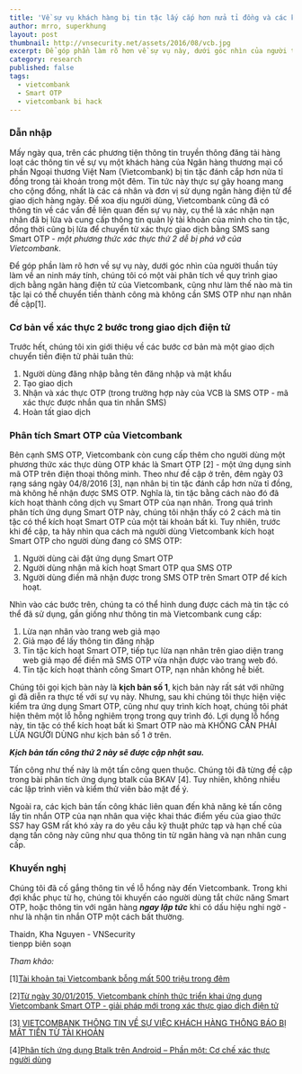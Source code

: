 ```yaml
---
title: 'Về sự vụ khách hàng bị tin tặc lấy cắp hơn nửa tỉ đồng và các kĩ thuật liên quan'
author: mrro, superkhung
layout: post
thumbnail: http://vnsecurity.net/assets/2016/08/vcb.jpg
excerpt: Để góp phần làm rõ hơn về sự vụ này, dưới góc nhìn của người thuần túy làm về an ninh máy tính, chúng tôi có một vài phân tích về quy trình giao dịch bằng ngân hàng điện tử của Vietcombank, cũng như làm thế nào mà tin tặc lại có thể chuyển tiền thành công mà không cần SMS OTP như nạn nhân đề cập.
category: research
published: false
tags:
  - vietcombank
  - Smart OTP
  - vietcombank bi hack
---
```

### Dẫn nhập
Mấy ngày qua, trên các phương tiện thông tin truyền thông đăng tải hàng loạt các thông tin về sự vụ một khách hàng của Ngân hàng thương mại cổ phần Ngoại thương Việt Nam (Vietcombank) bị tin tặc đánh cắp hơn nửa tỉ đồng trong tài khoản trong một đêm. Tin tức này thực sự gây hoang mang cho cộng đồng, nhất là các cá nhân và đơn vị sử dụng ngân hàng điện tử để giao dịch hàng ngày. Để xoa dịu người dùng, Vietcombank cũng đã có thông tin về các vấn đề liên quan đến sự vụ này, cụ thể là xác nhận nạn nhân đã bị lừa và cung cấp thông tin quản lý tài khoản của mình cho tin tặc, đồng thời cũng bị lừa để chuyển từ xác thực giao dịch bằng SMS sang Smart OTP - *một phương thức xác thực thứ 2 dễ bị phá vỡ của Vietcombank*.

Để góp phần làm rõ hơn về sự vụ này, dưới góc nhìn của người thuần túy làm về an ninh máy tính, chúng tôi có một vài phân tích về quy trình giao dịch bằng ngân hàng điện tử của Vietcombank, cũng như làm thế nào mà tin tặc lại có thể chuyển tiền thành công mà không cần SMS OTP như nạn nhân đề cập[1].

### Cơ bản về xác thực 2 bước trong giao dịch điện tử
Trước hết, chúng tôi xin giới thiệu về các bước cơ bản mà một giao dịch chuyển tiền điện tử phải tuân thủ:

1. Người dùng đăng nhập bằng tên đăng nhập và mật khẩu
2. Tạo giao dịch
3. Nhận và xác thực OTP (trong trường hợp này của VCB là SMS OTP - mã xác thực được nhắn qua tin nhắn SMS)
4. Hoàn tất giao dịch

### Phân tích Smart OTP của Vietcombank
Bên cạnh SMS OTP, Vietcombank còn cung cấp thêm cho người dùng một phương thức xác thực dùng OTP khác là Smart OTP [2] - một ứng dụng sinh mã OTP trên điện thoại thông minh. Theo như đề cập ở trên, đêm ngày 03 rạng sáng ngày 04/8/2016 [3], nạn nhân bị tin tặc đánh cắp hơn nửa tỉ đồng, mà không hề nhận được SMS OTP. Nghĩa là, tin tặc bằng cách nào đó đã kích hoạt thành công dịch vụ Smart OTP của nạn nhân. Trong quá trình phân tích ứng dụng Smart OTP này, chúng tôi nhận thấy có 2 cách mà tin tặc có thể kích hoạt Smart OTP của một tài khoản bất  kì. Tuy nhiên, trước khi đề cập, ta hãy nhìn qua cách mà người dùng Vietcombank kích hoạt Smart OTP cho người dùng đang có SMS OTP:

1. Người dùng cài đặt ứng dụng Smart OTP
2. Người dùng nhận mã kích hoạt Smart OTP qua SMS OTP
3. Người dùng điền mã nhận được trong SMS OTP trên Smart OTP để kích hoạt.

Nhìn vào các bước trên, chúng ta có thể hình dung được cách mà tin tặc có thể đã sử dụng, gần giống như thông tin mà Vietcombank cung cấp:

1. Lừa nạn nhân vào trang web giả mạo
2. Giả mạo để lấy thông tin đăng nhập
3. Tin tặc kích hoạt Smart OTP, tiếp tục lừa nạn nhân trên giao diện trang web giả mạo để điền mã SMS OTP vừa nhận được vào trang web đó.
4. Tin tặc kích hoạt thành công Smart OTP, nạn nhân không hề biết.

Chúng tôi gọi kịch bàn này là **kịch bản số 1**, kịch bản này rất sát với những gì đã diễn ra thực tế với sự vụ này. Nhưng, sau khi chúng tôi thực hiện việc kiểm tra ứng dụng Smart OTP, cũng như quy trình kích hoạt, chúng tôi phát hiện thêm một lỗ hỗng nghiêm trọng trong quy trình đó. Lợi dụng lỗ hổng này, tin tặc có thể kích hoạt bất kì Smart OTP nào mà KHÔNG CẦN PHẢI LỪA NGƯỜI DÙNG như kịch bản số 1 ở trên.

***Kịch bản tấn công thứ 2 này sẽ được cập nhật sau.***

Tấn công như thế này là một tấn công quen thuộc. Chúng tôi đã từng đề cập trong bài phân tích ứng dụng btalk của BKAV [4]. Tuy nhiên, không nhiều các lập trình viên và kiểm thử viên bảo mật để ý. 

Ngoài ra, các kịch bản tấn công khác liên quan đến khả năng kẻ tấn công lấy tin nhắn OTP của nạn nhân qua việc khai thác điểm yếu của giao thức SS7 hay GSM rất khó xảy ra do yêu cầu kỹ thuật phức tạp và hạn chế của dạng tấn công này cũng như qua thông tin từ ngân hàng và nạn nhân cung cấp.


### Khuyến nghị
Chúng tôi đã cố gắng thông tin về lỗ hổng này đến Vietcombank. Trong khi đợi khắc phục từ họ, chúng tôi khuyến cáo người dùng tắt chức năng Smart OTP, hoặc thông tin với ngân hàng ***ngay lập tức*** khi có dấu hiệu nghi ngờ - như là nhận tin nhắn OTP một cách bất thường.

Thaidn, Kha Nguyen - VNSecurity  
tienpp biên soạn

*Tham khảo:*

[1][Tài khoản tại Vietcombank bỗng mất 500 triệu trong đêm](http://motthegioi.vn/kinh-te-c-67/thi-truong-kinh-doanh-c-97/tai-khoan-tai-vietcombank-bong-mat-500-trieu-trong-dem-40267.html)

[2][Từ ngày 30/01/2015, Vietcombank chính thức triển khai ứng dụng Vietcombank Smart OTP - giải pháp mới trong xác thực giao dịch điện tử](https://www.vietcombank.com.vn/News/Vcb_News.aspx?ID=5630)

[3] [VIETCOMBANK THÔNG TIN VỀ SỰ VIỆC KHÁCH HÀNG THÔNG BÁO BỊ MẤT TIỀN TỪ TÀI KHOẢN](https://www.vietcombank.com.vn/News/Vcb_News.aspx?ID=6481) 

[4][Phân tích ứng dụng Btalk trên Android – Phần một: Cơ chế xác thực người dùng](http://www.vnsecurity.net/news/2014/05/06/btalk-part-1.html)
